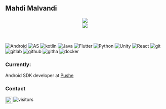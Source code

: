 ## Mahdi Malvandi

<div align="center"><img src="https://github-readme-stats.vercel.app/api?username=mahdi-malv&show_icons=true&theme=highcontrast" /></div>


<div align="center"><a href="https://malv.ir"><img src="https://img.shields.io/badge/Home%20Page-malv.ir-faff00?style=flat-square&labelColor=000000&logo=google-chrome" /></a></div>
<br /><br />

![Android](https://img.shields.io/badge/-Android-000000?style=flat-square&logo=android)
![AS](https://img.shields.io/badge/-Android%20Studio-2b1f1c?style=flat-square&logo=android-studio)
![kotlin](https://img.shields.io/badge/-Kotlin-350a00?style=flat-square&logo=kotlin)
![Java](https://img.shields.io/badge/-Java-d66700?style=flat-square&logo=java)
![Flutter](https://img.shields.io/badge/-Flutter-0075ce?style=flat-square&logo=flutter)
![Python](https://img.shields.io/badge/-Python-000000?style=flat-square&logo=python)
![Unity](https://img.shields.io/badge/-Unity%20Plugin-000000?style=flat-square&logo=unity)
![React](https://img.shields.io/badge/-React%20Native-015f7f?style=flat-square&logo=react)
![git](https://img.shields.io/badge/-Git-007556?style=flat-square&logo=git)
![gitlab](https://img.shields.io/badge/-Gitlab-000000?style=flat-square&logo=gitlab)
![github](https://img.shields.io/badge/-Github-000000?style=flat-square&logo=github)
![githa](https://img.shields.io/badge/-Github%20Actions-0034b7?style=flat-square&logo=github-actions)
![docker](https://img.shields.io/badge/-Docker-2b5475?style=flat-square&logo=docker)

### Currently:
Android SDK developer at [Pushe](https://pushe.co)

### Contact

<a href="https://www.linkedin.com/in/mahdi-malvandi-26716213b/">
  <img align="left" alt="Mahdi's LinkdeIN" width="22px" src="https://cdn.jsdelivr.net/npm/simple-icons@v3/icons/linkedin.svg" />
</a>

![visitors](https://visitor-badge.glitch.me/badge?page_id=mahdi-malv/mahdi-malv)

